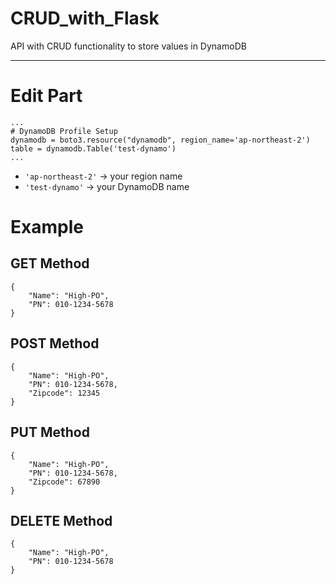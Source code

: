 # CRUD_with_Flask
API with CRUD functionality to store values ​​in DynamoDB

---

# Edit Part

```
...
# DynamoDB Profile Setup
dynamodb = boto3.resource("dynamodb", region_name='ap-northeast-2')
table = dynamodb.Table('test-dynamo')
...
```

- `'ap-northeast-2'` -> your region name
- `'test-dynamo'` -> your DynamoDB name

# Example

## GET Method

```
{
    "Name": "High-PO",
    "PN": 010-1234-5678
}
```

## POST Method
```
{
    "Name": "High-PO",
    "PN": 010-1234-5678,
    "Zipcode": 12345
}
```
## PUT Method
```
{
    "Name": "High-PO",
    "PN": 010-1234-5678,
    "Zipcode": 67890
}
```
## DELETE Method
```
{
    "Name": "High-PO",
    "PN": 010-1234-5678
}
```
